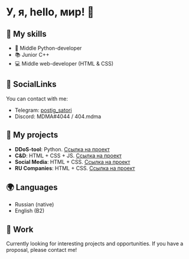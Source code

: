 
# У, я, hello, мир! 👋
## 🚀 My skills

- 🐍 Middle Python-developer
- 📚 Junior C++
- 💻 Middle web-developer (HTML & CSS)

## 👥 SocialLinks

You can contact with me:

- Telegram: [postig_satori](https://t.me/postig_satori)
- Discord: MDMA#4044 / 404.mdma

## 📜 My projects

- **DDoS-tool**: Python. [Ссылка на проект](https://gitmemories.com/firstapostle/Blood)
- **C&D**: HTML + CSS + JS. [Ссылка на проект](https://github.com/JesusProgramming/jesusprogramming.github.io)
- **Social Media**: HTML + CSS. [Ссылка на проект](https://github.com/JesusProgramming/Social-media)
- **RU Companies**: HTML + CSS. [Ссылка на проект](https://github.com/JesusProgramming/ru-big-company)

## 🌍 Languages

- Russian (native)
- English (B2)

## 💼 Work

Currently looking for interesting projects and opportunities. If you have a proposal, please contact me!

